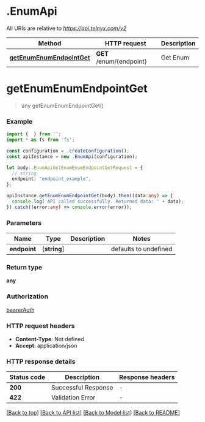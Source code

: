 # .EnumApi

All URIs are relative to *https://api.telnyx.com/v2*

Method | HTTP request | Description
------------- | ------------- | -------------
[**getEnumEnumEndpointGet**](EnumApi.md#getEnumEnumEndpointGet) | **GET** /enum/{endpoint} | Get Enum


# **getEnumEnumEndpointGet**
> any getEnumEnumEndpointGet()


### Example


```typescript
import {  } from '';
import * as fs from 'fs';

const configuration = .createConfiguration();
const apiInstance = new .EnumApi(configuration);

let body:.EnumApiGetEnumEnumEndpointGetRequest = {
  // string
  endpoint: "endpoint_example",
};

apiInstance.getEnumEnumEndpointGet(body).then((data:any) => {
  console.log('API called successfully. Returned data: ' + data);
}).catch((error:any) => console.error(error));
```


### Parameters

Name | Type | Description  | Notes
------------- | ------------- | ------------- | -------------
 **endpoint** | [**string**] |  | defaults to undefined


### Return type

**any**

### Authorization

[bearerAuth](README.md#bearerAuth)

### HTTP request headers

 - **Content-Type**: Not defined
 - **Accept**: application/json


### HTTP response details
| Status code | Description | Response headers |
|-------------|-------------|------------------|
**200** | Successful Response |  -  |
**422** | Validation Error |  -  |

[[Back to top]](#) [[Back to API list]](README.md#documentation-for-api-endpoints) [[Back to Model list]](README.md#documentation-for-models) [[Back to README]](README.md)


